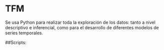 # TFM
Se usa Python para realizar toda la exploración de los datos: tanto a nivel descriptivo e inferencial, como para el desarrollo de diferentes modelos de series temporales.

##Scripts:
